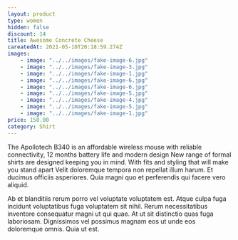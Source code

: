 ```yaml
---
layout: product
type: women
hidden: false
discount: 14
title: Awesome Concrete Cheese
careatedAt: 2021-05-10T20:18:59.274Z
images:
    - image: "../../images/fake-image-6.jpg"
    - image: "../../images/fake-image-3.jpg"
    - image: "../../images/fake-image-1.jpg"
    - image: "../../images/fake-image-6.jpg"
    - image: "../../images/fake-image-6.jpg"
    - image: "../../images/fake-image-5.jpg"
    - image: "../../images/fake-image-4.jpg"
    - image: "../../images/fake-image-5.jpg"
    - image: "../../images/fake-image-1.jpg"
price: 158.00
category: Shirt
---
```

The Apollotech B340 is an affordable wireless mouse with reliable connectivity, 12 months battery life and modern design
New range of formal shirts are designed keeping you in mind. With fits and styling that will make you stand apart
Velit doloremque tempora non repellat illum harum. Et ducimus officiis asperiores. Quia magni quo et perferendis qui facere vero aliquid.
 Ab et blanditiis rerum porro vel voluptate voluptatem est. Atque culpa fuga incidunt voluptatibus fuga voluptatem sit nihil. Rerum necessitatibus inventore consequatur magni ut qui quae. At ut sit distinctio quas fuga laboriosam. Dignissimos vel possimus magnam eos ut unde eos doloremque omnis. Quia ut est.

